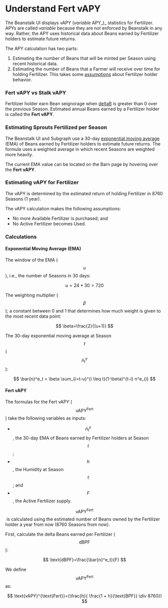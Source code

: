 # Understand Fert vAPY

The Beanstalk UI displays vAPY (_variable_ APY_)_ statistics for Fertilizer. APYs are called _variable_ because they are not enforced by Beanstalk in any way. Rather, the APY uses historical data about Beans earned by Fertilizer holders to estimate future returns.

The APY calculation has two parts:

1. Estimating the number of Beans that will be minted per Season using recent historical data.
2. Estimating the number of Beans that a Farmer will receive over time for holding Fertilizer. This takes some [assumptions](understand-fert-vapy.md#estimating-vapy-for-silo-deposits) about Fertilizer holder behavior.

### Fert vAPY vs Stalk vAPY

Fertilizer holder earn Bean seignorage when [deltaB](../../protocol/glossary.md#deltab) is greater than 0 over the previous Season. Estimated annual Beans earned by a Fertilizer holder is called the **Fert vAPY**.

### Estimating Sprouts Fertilized per Season

The Beanstalk UI and Subgraph use a 30-day [exponential moving average](https://en.wikipedia.org/wiki/Moving\_average#Exponential\_moving\_average) (EMA) of Beans earned by Fertilizer holders to estimate future returns. The formula uses a weighted average in which recent Seasons are weighted more heavily.

The current EMA value can be located on the Barn page by hovering over the **Fert vAPY**.

### Estimating vAPY for Fertilizer

The vAPY is determined by the estimated return of holding Fertilizer in 8760 Seasons (1 year).

The vAPY calculation makes the following assumptions:

* No more Available Fertilizer is purchased; and
* No Active Fertilizer becomes Used.

### Calculations

#### Exponential Moving Average (EMA)

The window of the EMA ($$u$$), i.e., the number of Seasons in 30 days:

$$
u = 24 * 30 = 720
$$

The weighting multiplier ($$\beta$$);  a constant between 0 and 1 that determines how much weight is given to the most recent data point:

$$
\beta=\frac{2}{(u+1)}
$$

The 30-day exponential moving average at Season $$t$$ ($$\bar{n}^e_t$$): &#x20;

$$
\bar{n}^e_t = \beta \sum_{i=t-u}^{i \leq t}(1-\beta)^{t-i} n^e_{i}
$$

#### Fert vAPY

The formulas for the Fert vAPY ($$\text{vAPY}^{\text{Fert}}$$​) take the following variables as inputs:

* $$\bar{n}^e_t$$, the 30-day EMA of Beans earned by Fertilizer holders at Season $$t$$​;
* $$h$$, the Humidity at Season $$t$$​; and
* $$F$$, the Active Fertilizer supply.

$$\text{vAPY}^{\text{Fert}}$$​ is calculated using the estimated number of Beans owned by the Fertilizer holder a year from now (8760 Seasons from now).

First, calculate the delta Beans earned per Fertilizer ($$\text{dBPF}$$​):

$$
\text{dBPF}=\frac{\bar{n}^e_t}{F}
$$

We define $$\text{vAPY}^{\text{Fert}}$$​ as:

$$
\text{vAPY}^{\text{Fert}}=(\frac{h}{
    \frac{1 + h}{\text{BPF}} \div 8760})
$$
